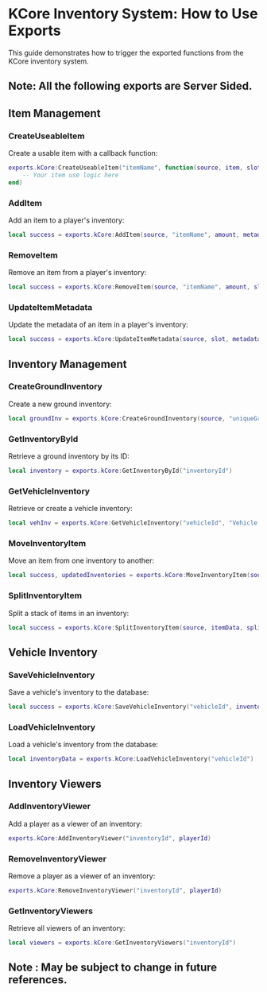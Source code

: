 # KCore Inventory System: How to Use Exports

This guide demonstrates how to trigger the exported functions from the KCore inventory system.

## Note: All the following exports are **Server Sided**.

## Item Management

### CreateUseableItem
Create a usable item with a callback function:
```lua
exports.kCore:CreateUseableItem("itemName", function(source, item, slot)
    -- Your item use logic here
end)
```

### AddItem

Add an item to a player's inventory:

```lua
local success = exports.kCore:AddItem(source, "itemName", amount, metadata)
```

### RemoveItem

Remove an item from a player's inventory:

```lua
local success = exports.kCore:RemoveItem(source, "itemName", amount, slot)
```

### UpdateItemMetadata

Update the metadata of an item in a player's inventory:

```lua
local success = exports.kCore:UpdateItemMetadata(source, slot, metadata)
```

## Inventory Management

### CreateGroundInventory

Create a new ground inventory:

```lua
local groundInv = exports.kCore:CreateGroundInventory(source, "uniqueGroundId")
```

### GetInventoryById

Retrieve a ground inventory by its ID:

```lua
local inventory = exports.kCore:GetInventoryById("inventoryId")
```

### GetVehicleInventory

Retrieve or create a vehicle inventory:

```lua
local vehInv = exports.kCore:GetVehicleInventory("vehicleId", "Vehicle Label")
```

### MoveInventoryItem

Move an item from one inventory to another:

```lua
local success, updatedInventories = exports.kCore:MoveInventoryItem(source, itemData, sourceId, targetId)
```

### SplitInventoryItem

Split a stack of items in an inventory:

```lua
local success = exports.kCore:SplitInventoryItem(source, itemData, splitAmount)
```

## Vehicle Inventory

### SaveVehicleInventory

Save a vehicle's inventory to the database:

```lua
local success = exports.kCore:SaveVehicleInventory("vehicleId", inventoryData)
```

### LoadVehicleInventory

Load a vehicle's inventory from the database:

```lua
local inventoryData = exports.kCore:LoadVehicleInventory("vehicleId")
```

## Inventory Viewers

### AddInventoryViewer

Add a player as a viewer of an inventory:

```lua
exports.kCore:AddInventoryViewer("inventoryId", playerId)
```

### RemoveInventoryViewer

Remove a player as a viewer of an inventory:

```lua
exports.kCore:RemoveInventoryViewer("inventoryId", playerId)
```

### GetInventoryViewers

Retrieve all viewers of an inventory:

```lua
local viewers = exports.kCore:GetInventoryViewers("inventoryId")
```

## Note : May be subject to change in future references.